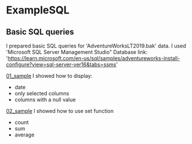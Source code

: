 # ExampleSQL
## Basic SQL queries

I prepared basic SQL queries for 'AdventureWorksLT2019.bak' data. I used 'Microsoft SQL Server Management Studio"
Database link: 'https://learn.microsoft.com/en-us/sql/samples/adventureworks-install-configure?view=sql-server-ver16&tabs=ssms'

[01_sample](queries/01_samples)
I showed how to display:
- date
- only selected columns
- columns with a null value

[02_sample](queries/02_samples)
I showed how to use set function
- count 
- sum
- average 
